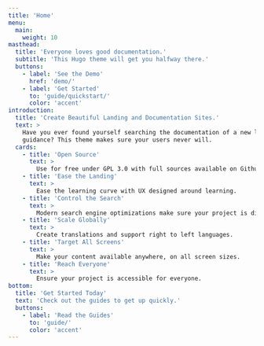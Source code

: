 ```yaml
---
title: 'Home'
menu:
  main:
    weight: 10
masthead:
  title: 'Everyone loves good documentation.'
  subtitle: 'This Hugo theme will get you halfway there.'
  buttons:
    - label: 'See the Demo'
      href: 'demo/'
    - label: 'Get Started'
      to: 'guide/quickstart/'
      color: 'accent'
introduction:
  title: 'Create Beautiful Landing and Documentation Sites.'
  text: >
    Have you ever found yourself searching the documentation of a new library for
    guidance? This theme makes sure your users never will.
  cards:
    - title: 'Open Source'
      text: >
        Use for free under GPL 3.0 with full sources available on Github.
    - title: 'Ease the Landing'
      text: >
        Ease the learning curve with UX designed around learning.
    - title: 'Control the Search'
      text: >
        Modern search engine optimizations make sure your project is discoverable.
    - title: 'Scale Globally'
      text: >
        Create translations and support right to left languages.
    - title: 'Target All Screens'
      text: >
        Make your content available anywhere, on all screen sizes.
    - title: 'Reach Everyone'
      text: >
        Ensure your project is accessible for everyone.
bottom:
  title: 'Get Started Today'
  text: 'Check out the guides to get up quickly.'
  buttons:
    - label: 'Read the Guides'
      to: 'guide/'
      color: 'accent'
---
```

